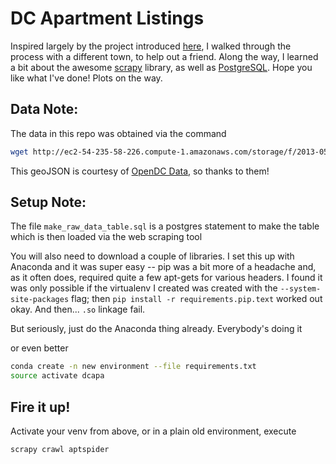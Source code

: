 # DC Apartment Listings
Inspired largely by the project introduced  [here](http://gabrielelanaro.github.io/blog/2015/04/24/scraping-data.html), I walked through the process with a different town, to help out a friend. Along the way, I learned a bit about the awesome [scrapy](http://scrapy.org/) library, as well as [PostgreSQL](http://www.postgresql.org/). Hope you like what I've done! Plots on the way.

## Data Note:
The data in this repo was obtained via the command
```bash
wget http://ec2-54-235-58-226.compute-1.amazonaws.com/storage/f/2013-05-12T03%3A50%3A18.251Z/dcneighorhoodboundarieswapo.geojson
```
This geoJSON is courtesy of [OpenDC Data](http://www.opendatadc.org/dataset/neighborhood-boundaries-217-neighborhoods-washpost-justgrimes), so thanks to them!

## Setup Note:
The file `make_raw_data_table.sql` is a postgres statement to make the table which is then loaded via the web scraping tool

You will also need to download a couple of libraries. I set this up with Anaconda and it was super easy -- pip was a bit more of a headache and, as it often does, required quite a few apt-gets for various headers. I found it was only possible if the virtualenv I created was created with the  `--system-site-packages` flag; then `pip install -r requirements.pip.text` worked out okay. And then... `.so` linkage fail.

But seriously, just do the Anaconda thing already. Everybody's doing it

or even better
```bash
conda create -n new environment --file requirements.txt
source activate dcapa
```

## Fire it up!
Activate your venv from above, or in a plain old environment, execute
```bash
scrapy crawl aptspider
```
